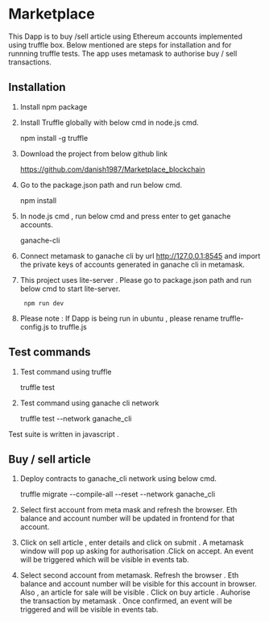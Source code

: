 # Marketplace

This Dapp is to buy /sell article using Ethereum accounts implemented using truffle box. Below mentioned are steps for installation and for runnning truffle tests.
The app uses metamask to authorise buy / sell transactions.

## Installation

1. Install npm package 

2. Install Truffle globally with below cmd in node.js cmd.

    npm install -g truffle
	
3. Download the project from below github link

	https://github.com/danish1987/Marketplace_blockchain

3. Go to the package.json path and run below cmd.

	npm install

4. In node.js cmd , run below cmd and press enter to get ganache accounts.

	ganache-cli
	
5. Connect metamask to ganache cli by url http://127.0.0.1:8545 and import the private keys of accounts generated in ganache cli in metamask.

6. This project uses lite-server . Please go to package.json path and run below cmd to start lite-server.

        npm run dev 
	
7. Please note : If Dapp is being run in ubuntu , please rename truffle-config.js to truffle.js

## Test commands

1. Test command using truffle
	
   truffle test
   
2. Test command using ganache cli network

   truffle test --network ganache_cli
   
Test suite is written in javascript .

## Buy / sell article

1.  Deploy contracts to ganache_cli network using below cmd.

    truffle migrate --compile-all --reset --network ganache_cli
	
2. Select first account from meta mask and refresh the browser. Eth balance and account number will be updated in frontend for that account.

3. Click on sell article , enter details and click on submit . A metamask window will pop up asking for authorisation .Click on accept.
   An event will be triggered which will be visible in events tab.
   
4. Select second account from metamask. Refresh the browser . Eth balance and account number will be visible for this account in browser.
   Also , an article for sale will be visible . Click on buy article . Auhorise the transaction by metamask . Once confirmed, an event will be triggered and will be visible in events tab. 


	

	
